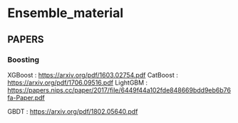 # Ensemble_material

## PAPERS

### Boosting
XGBoost : https://arxiv.org/pdf/1603.02754.pdf
CatBoost : https://arxiv.org/pdf/1706.09516.pdf 
LightGBM : https://papers.nips.cc/paper/2017/file/6449f44a102fde848669bdd9eb6b76fa-Paper.pdf 


GBDT : https://arxiv.org/pdf/1802.05640.pdf

